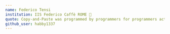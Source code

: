 ```yaml
---
name: Federico Tensi 
institution: IIS Federico Caffè ROME 🚩 
quote: Copy-and-Paste was programmed by programmers for programmers actually. 
github_user: habby1337
---
```

